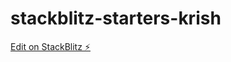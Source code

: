 # stackblitz-starters-krish

[Edit on StackBlitz ⚡️](https://stackblitz.com/edit/stackblitz-starters-a3fvmb)